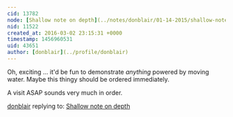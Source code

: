 ```yaml
---
cid: 13782
node: [Shallow note on depth](../notes/donblair/01-14-2015/shallow-note-on-depth)
nid: 11522
created_at: 2016-03-02 23:15:31 +0000
timestamp: 1456960531
uid: 43651
author: [donblair](../profile/donblair)
---
```


Oh, exciting ... it'd be fun to demonstrate *anything* powered by moving water.  Maybe this thingy should be ordered immediately. 

A visit ASAP sounds very much in order.  

[donblair](../profile/donblair) replying to: [Shallow note on depth](../notes/donblair/01-14-2015/shallow-note-on-depth)

